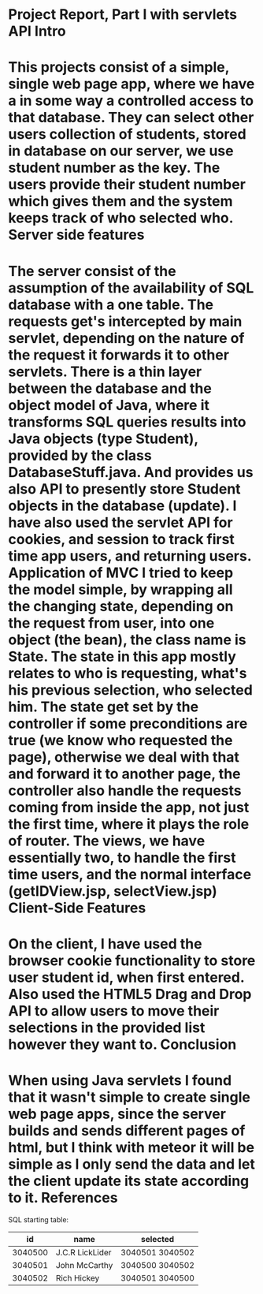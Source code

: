 Project Report, Part I with servlets API
Intro
=====
This projects consist of a simple,  single  web page app, where we have a in some way a controlled access to that database. They can select other users collection of students, stored in database on our server, we use student number as the key. The users provide their student number which gives them and the system keeps track of who selected who.
Server side features
=====================
The server consist of the assumption of the availability of SQL database with a one table. The requests get's intercepted by main servlet, depending on the nature of the request it forwards it to other servlets. There is a thin layer between the database and the object model of Java, where it transforms SQL queries results into Java objects (type Student), provided by the class DatabaseStuff.java. And provides us also API to presently store Student objects in the database (update). I have also used the servlet API for cookies, and session to track first time app users, and returning users.
Application of MVC
I tried to keep the model simple, by wrapping all the changing state, depending on the request from user, into one object (the bean), the class name is State. The state in this app mostly relates to who is requesting, what's his previous selection, who selected him. The state get set by the controller if some preconditions are true (we know who requested the page), otherwise we deal with that and forward it to another page, the controller also handle the requests coming from inside the app, not just the first time, where it plays the role of router. The views, we have essentially two, to handle the first time users, and the normal interface (getIDView.jsp, selectView.jsp)
Client-Side Features
===================
On the client, I have used the browser cookie functionality to store user student id, when first entered. Also used the HTML5 Drag and Drop API to allow users to move their selections in the provided list  however they want to.
Conclusion
==========
When using Java servlets I found that it wasn't simple to create single web page apps, since the server builds and sends different pages of html, but I think with meteor it will be simple as I only send the data and let the client update its state according to it.
References 
==========
SQL starting table: 

| id      | name            | selected        |
|---------|-----------------|-----------------|
| 3040500 | J.C.R LickLider | 3040501 3040502 |
| 3040501 | John McCarthy   | 3040500 3040502 |
| 3040502 | Rich Hickey     | 3040501 3040500 |


 

